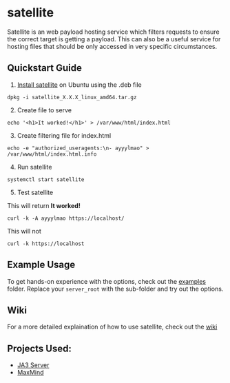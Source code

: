 # satellite

Satellite is an web payload hosting service which filters requests to ensure the correct target is getting a payload. This can also be a useful service for hosting files that should be only accessed in very specific circumstances.


## Quickstart Guide

1. [Install satellite](https://github.com/t94j0/satellite/wiki/Installation) on Ubuntu using the .deb file

`dpkg -i satellite_X.X.X_linux_amd64.tar.gz`

2. Create file to serve

`echo '<h1>It worked!</h1>' > /var/www/html/index.html`

3. Create filtering file for index.html

`echo -e "authorized_useragents:\n- ayyylmao" > /var/www/html/index.html.info`

4. Run satellite

`systemctl start satellite`

5. Test satellite

This will return **It worked!**

`curl -k -A ayyylmao https://localhost/`

This will not

`curl -k https://localhost`


## Example Usage

To get hands-on experience with the options, check out the [examples](https://github.com/t94j0/satellite/tree/master/examples) folder. Replace your `server_root` with the sub-folder and try out the options.


## Wiki

For a more detailed explaination of how to use satellite, check out the [wiki](https://github.com/t94j0/satellite/wiki)


## Projects Used:

* [JA3 Server][ja3server]
* [MaxMind](https://www.maxmind.com/en/geoip2-databases)

[go]: https://golang.org/dl/
[ja3]: https://github.com/salesforce/ja3
[ja3server]: https://github.com/CapacitorSet/ja3-server
[server header]: https://developer.mozilla.org/en-US/docs/Web/HTTP/Headers/Server
[contenttype]: https://developer.mozilla.org/en-US/docs/Web/HTTP/Headers/Content-Type
[issue]: https://golang.org/src/net/http/httputil/reverseproxy.go?s=3330:3391#307
